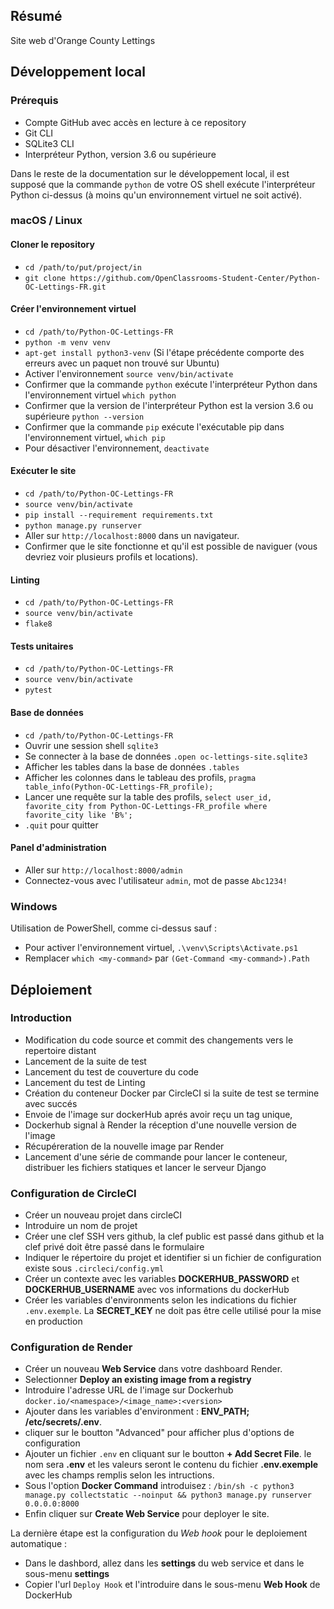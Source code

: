 ## Résumé

Site web d'Orange County Lettings

## Développement local

### Prérequis

- Compte GitHub avec accès en lecture à ce repository
- Git CLI
- SQLite3 CLI
- Interpréteur Python, version 3.6 ou supérieure

Dans le reste de la documentation sur le développement local, il est supposé que la commande `python` de votre OS shell exécute l'interpréteur Python ci-dessus (à moins qu'un environnement virtuel ne soit activé).

### macOS / Linux

#### Cloner le repository

- `cd /path/to/put/project/in`
- `git clone https://github.com/OpenClassrooms-Student-Center/Python-OC-Lettings-FR.git`

#### Créer l'environnement virtuel

- `cd /path/to/Python-OC-Lettings-FR`
- `python -m venv venv`
- `apt-get install python3-venv` (Si l'étape précédente comporte des erreurs avec un paquet non trouvé sur Ubuntu)
- Activer l'environnement `source venv/bin/activate`
- Confirmer que la commande `python` exécute l'interpréteur Python dans l'environnement virtuel
`which python`
- Confirmer que la version de l'interpréteur Python est la version 3.6 ou supérieure `python --version`
- Confirmer que la commande `pip` exécute l'exécutable pip dans l'environnement virtuel, `which pip`
- Pour désactiver l'environnement, `deactivate`

#### Exécuter le site

- `cd /path/to/Python-OC-Lettings-FR`
- `source venv/bin/activate`
- `pip install --requirement requirements.txt`
- `python manage.py runserver`
- Aller sur `http://localhost:8000` dans un navigateur.
- Confirmer que le site fonctionne et qu'il est possible de naviguer (vous devriez voir plusieurs profils et locations).

#### Linting

- `cd /path/to/Python-OC-Lettings-FR`
- `source venv/bin/activate`
- `flake8`

#### Tests unitaires

- `cd /path/to/Python-OC-Lettings-FR`
- `source venv/bin/activate`
- `pytest`

#### Base de données

- `cd /path/to/Python-OC-Lettings-FR`
- Ouvrir une session shell `sqlite3`
- Se connecter à la base de données `.open oc-lettings-site.sqlite3`
- Afficher les tables dans la base de données `.tables`
- Afficher les colonnes dans le tableau des profils, `pragma table_info(Python-OC-Lettings-FR_profile);`
- Lancer une requête sur la table des profils, `select user_id, favorite_city from
  Python-OC-Lettings-FR_profile where favorite_city like 'B%';`
- `.quit` pour quitter

#### Panel d'administration

- Aller sur `http://localhost:8000/admin`
- Connectez-vous avec l'utilisateur `admin`, mot de passe `Abc1234!`

### Windows

Utilisation de PowerShell, comme ci-dessus sauf :

- Pour activer l'environnement virtuel, `.\venv\Scripts\Activate.ps1` 
- Remplacer `which <my-command>` par `(Get-Command <my-command>).Path`

## Déploiement
### Introduction
- Modification du code source et commit des changements vers le repertoire distant
- Lancement de la suite de test
- Lancement du test de couverture du code
- Lancement du test de Linting
- Création du conteneur Docker par CircleCI si la suite de test se termine avec succés 
- Envoie de l'image sur dockerHub aprés avoir reçu un tag unique, 
- Dockerhub signal à Render la réception d'une nouvelle version de l'image  
- Récupéreration de la nouvelle image par Render 
- Lancement d'une série de commande pour lancer le conteneur, distribuer les fichiers statiques et lancer le serveur Django

### Configuration de CircleCI

- Créer un nouveau projet dans circleCI
- Introduire un nom de projet
- Créer une clef SSH vers github, la clef public est passé dans github et la clef privé doit être passé dans le formulaire
- Indiquer le répertoire du projet et identifier si un fichier de configuration existe sous `.circleci/config.yml`
- Créer un contexte avec les variables **DOCKERHUB_PASSWORD** et **DOCKERHUB_USERNAME** avec vos informations du dockerHub
- Créer les variables d'environments selon les indications du fichier `.env.exemple`. La **SECRET_KEY** ne doit pas être celle utilisé pour la mise en production

### Configuration de Render
- Créer un nouveau **Web Service** dans votre dashboard Render. 
- Selectionner **Deploy an existing image from a registry**
- Introduire l'adresse URL de l'image sur Dockerhub `docker.io/<namespace>/<image_name>:<version>`
- Ajouter dans les variables d'environment : **ENV_PATH; /etc/secrets/.env**.
- cliquer sur le boutton "Advanced" pour afficher plus d'options de configuration
- Ajouter un fichier `.env` en cliquant sur le boutton **+ Add Secret File**. le nom sera **.env** et les valeurs seront le contenu du fichier **.env.exemple** avec les champs remplis selon les intructions.
- Sous l'option **Docker Command** introduisez : `/bin/sh -c python3 manage.py collectstatic --noinput && python3 manage.py runserver 0.0.0.0:8000`
- Enfin cliquer sur **Create Web Service** pour deployer le site.

La dernière étape est la configuration du *Web hook* pour le deploiement automatique :

- Dans le dashbord, allez dans les **settings** du web service et dans le sous-menu **settings**
- Copier l'url `Deploy Hook` et l'introduire dans le sous-menu **Web Hook** de DockerHub